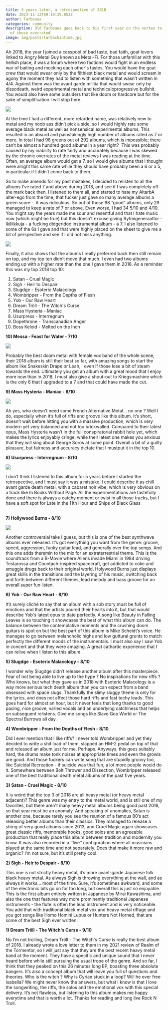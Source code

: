 ```yaml
---
title: 5 years later, a retrospective of 2018
date: 2023-11-12T00:19:29.853Z
author: Tarbeaux
categories: community
description: Old Tarbeaux goes back to his first year on the vortex to sort all
  of those overrated
image: img/posts/tarbackintime.jpg
---
```

<!--StartFragment-->

Ah 2018, the year I joined a cesspool of bad taste, bad faith, goat lovers linked to Angry Metal Guy known as Metal-Fi. For those unfamiliar with this hellish place, it was a forum where two factions would fight in an endless war of baiting and mocking each other's tastes. You would have the goat crew that would swear only by the filthiest black metal and would scream in agony the moment they had to listen with something that wasn’t written in 4/4. Against them was the avant garde militia that would swear only by dissodeath, weird experimental metal and technicaloprogressivo bullshit. You would also have some outsiders that like doom or hardcore but for the sake of simplification I will stop here. 

![](img/posts/mfi.jpg)

At the time I had a different, more retarded name, was relatively new to metal and my noob ass didn’t pick a side, so I would highly rate some average black metal as well as nonsensical experimental albums. This resulted in an absurd and painstakingly high number of albums rated as 7 or more. In total I had 98 greens out of 292 albums, which is impossible; there can’t be almost a hundred good albums in a year right?  This was probably caused by my inability to rate fairly and accurately because I was skewed by the chronic overrates of the metal reviews I was reading at the time. Often, an average album would get a 7, so I would give albums that I thought were alright this same rate while they should have probably been a 6 or a 5, in particular if I didn’t come back to them.  

So to make amends for my past mistakes, I decided to relisten to all the albums I’ve rated 7 and above during 2018, and see if I was completely off the mark back then. I listened to them all, and started to hate my AltarbA alter-ego from the time, that fucker just gave so many average albums a green score -  it was ridiculous. So out of those 98 “good” albums, only 29 managed to keep a rate of 7 or above. Even worse, I had 34 5/10 and 4/10. You might say the years made me sour and resentful and that I hate music now (which might be true) but this doesn’t excuse giving Rytmigeneraattor - Ikiliikkuja - a fucking didgeridoo instrumental album - a 7. I also listened to some of the 6s I gave and that were highly placed on the sheet to give me a bit of perspective and see if I did not miss anything. 

![](img/posts/antidigeridoo.jpg)

Finally, it also shows that the albums I really preferred back then still remain on top, and my top ten didn’t move that much. I even had two albums ending up with a higher rate than the one I gave them in 2018. As a reminder this was my top 2018 top 10:

1. Satan - Cruel Magic
2. Sigh - Heir to Despair
3. Slugdge - Esoteric Malacology
4. Wombripper - From the Depths of Flesh
5. Yob - Our Raw Heart
6. Dream Tröll - The Witch's Curse
7. Mass Hysteria - Maniac
8. Usurpress - Interregnum
9. Dopethrone - Transcanadian Anger
10. Boss Keloid - Melted on the Inch

<!--StartFragment-->

**10) Messa - Feast for Water - 7/10**

<!--StartFragment-->

![](https://f4.bcbits.com/img/a1227812954_16.jpg)

<!--EndFragment-->

Probably the best doom metal with female vox band of the whole scene, their 2018 album is still their best so far, with amazing songs to start the album like Snakeskin Drape or Leah,   even if those lose a bit of steam towards the end. Ultimately you get an album with a great mood that I enjoy more now than in 2018. I must also give a shout-out to Kriegsmachine which is the only 6 that I upgraded to a 7 and that could have made the cut. 

**9) Mass Hysteria - Maniac - 8/10** 

<!--StartFragment-->

![](https://e.snmc.io/i/600/w/6b0c9161d8c0fa3f81595ab79a7e3a78/7235284/mass-hysteria-maniac-Cover-Art.png)

<!--EndFragment-->

Ah yes, who doesn’t need some French Alternative Metal… no one ? Well I do, especially when it’s full of riffs and groove like this album. It’s short, doesn’t wait before hitting you with a massive production, which is very modern yet very balanced and not too brickwalled. Compared to their latest opus, Mass Hysteria wasn’t in the full conspiratorial rabbit hole yet, which makes the lyrics enjoyably cringe, while their latest one makes you anxious that they will sing about George Soros at some point. Overall a bit of a guilty pleasure, but fairness and accuracy dictate that I mustput it in the top 10. 

**8) Usurpress - Interregnum - 8/10**

<!--StartFragment-->

![](https://f4.bcbits.com/img/a3366912850_16.jpg)

<!--EndFragment-->

I don’t think I listened to this album for 5 years before I started the retrospective, and I must say it was a mistake. I could describe it as chill avant garde death metal, with a cabaret noir vibe, which is very obvious on a track like In Books Without Page. All the experimentations are tastefully done and there is always a catchy moment or twist in all those tracks, but I have a soft spot for Late in the 11th Hour and Ships of Black Glass

**\
7﻿) Hollywood Burns - 8/10**

<!--StartFragment-->

![](https://f4.bcbits.com/img/a3322648295_16.jpg)

<!--EndFragment-->

Another controversial take I guess, but this is one of the best synthwave albums ever released. It’s got everything you want from the genre: groove, speed, aggression, funky guitar lead, and generally over the top songs. And this one adds theremin to the mix for an extraterrestrial theme. This is the soundtrack from a B-Movie where Aliens invade Miami in 1984 driving Testarossa and Countach-inspired spacecraft, get addicted to coke and smuggle drugs back to their original world. Holywood Burns just displays great skills in the transitions and the layering of his music, switching back and forth between different themes, lead melody and bass groove for an overall super fun listen. 

**6) Yob - Our Raw Heart - 8/10**

It’s surely cliché to say that an album with a sob story must be full of emotions and that the artists poured their hearts into it, but that would describe Yob's latest opus to date perfectly. A song like Beauty in Falling Leaves is so touching it showcases the best of what this album can do. The balance between the contemplative moments and the crushing doom guitars is spot on but the best part of this album is Mike Scheidt’s voice. He manages to go between melancholic highs and low guttural grunts to match perfectly the different moods of the instrumentals. I must also say I saw Yob in concert and that they were amazing. A great cathartic experience that I can relive when I listen to this album. 

**5) Slugdge - Esoteric Malacology - 8/10**

I wonder why Slugdge didn’t release another album after this masterpiece. Fear of not being able to live up to the hype ? No inspirations for new riffs ? Who knows, but what they gave us in 2018 with Esoteric Malacology is a way more serious tech death album than you can expect from a band obsessed with space slugs. Thankfully the slimy sluggy theme is only for the lyrics, and does not affect those hard riffs and fast techy leads. This goes hard for almost an hour, but it never feels that long thanks to good pacing, nice groove, varied vocals and an underlying catchiness that helps on subsequent relistens. Give me songs like Slave Goo World or The Spectral Burrows all day.  

**4) Wombripper - From the Depths of Flesh - 8/10**

Did I ever mention that I like riffs? I never told Wombripper and yet they decided to write a shit load of them, slapped an HM-2 pedal on top of that and released an album just for me. Perhaps. Anyways, this goes suitably hard, the drums make tonk noises at appropriate times and even the growls are good. And those fuckers can write song that are stupidly groovy too, like Suicidal Recreation - if suicide was that fun, a lot more people would do it. Somewhere between Bolt Thrower and Dissection, Wombripper released one of the best traditional death metal albums of the past five years.  

**3) Satan - Cruel Magic - 8/10**

It is weird that the top 3 of 2018 are all heavy metal (or heavy metal adjacent)? This genre was my entry to the metal world, and is still one of my favorites, but there aren't many heavy metal albums being good past 2018, so that year must be an anomaly. And speaking of anomalies, Satan is another one, because rarely you see the reunion of a famous 80’s act releasing better albums than their classics. They managed to release a string of very good albums since 2013, and Cruel Magic again showcases great classic riffs, memorable hooks, good solos and an agreeable production that really place this album between tradition and modernity you know. It was also recorded in a ‘’live’’ configuration where all musicians played at the same time and not separately. Does that make it more raw and organic? I’m not sure, but it’s still pretty cool. 

**2) Sigh - Heir to Despair - 8/10** 

This one is not strictly heavy metal, it’s more avant-garde Japanese folk black heavy metal. As always Sigh is throwing everything at the wall, and as always it works… most of the time. Sure, it’s sometimes awkward, and some of the electronic bits go on for too long, but overall this is just so enjoyable. This is the first album entirely written in Japanese by Mirai Kawashima, and also the one that features way more prominently traditional Japanese instruments - the flute is often the lead instrument and is very noticeable. You add that with traditional black metal vox and heavy metal riffage and you got songs like Homo Homini Lupus or Hunters Not Horned, that are some of the best Sigh ever written. 

**1) Dream Tröll - The Witch's Curse - 9/10**

No I’m not trolling, Dream Tröll - The Witch's Curse is really the best album of 2018. I already wrote a love letter to them in my 2021 review of Realm of the Tormentor, so I will just say that they are the best recent heavy metal band at the moment. They have a specific and unique sound that I never heard before while still pursuing the usual trope of the genre. And so far, I think that they peaked on this 26 minutes long EP, boasting three absolute bangers. It’s also a concept album that will leave you full of questions and theories. Who is the witch ? Why is Cyrian stuck in a loop? Will he ever free Isabella? We might never know the answers, but what I know is that I love the songwriting, the riffs, the solos and the emotional vox with this special delivery. It’s not flawless, but listening to this album makes me happy everytime and that is worth a lot. Thanks for reading and long live Rock N Troll.